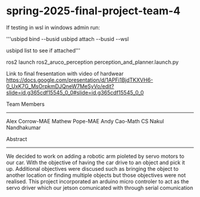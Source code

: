 # spring-2025-final-project-team-4

If testing in wsl in windows admin run:

 '''usbipd bind --busid <bus id>
 usbipd attach --busid <bus id> --wsl

 usbipd list to see if attached'''

ros2 launch ros2_aruco_perception perception_and_planner.launch.py

Link to final fresentation with video of hardwear
https://docs.google.com/presentation/d/1APFi1BjdTKXVH6-0_UxK7G_MsOrpkmDJQneW7MeSyVo/edit?slide=id.g365cdf15545_0_0#slide=id.g365cdf15545_0_0

Team Members
____________________________________

Alex Corrow-MAE
Mathew Pope-MAE
Andy Cao-Math CS
Nakul Nandhakumar

Abstract
______________

We decided to work on adding a robotic arm pioleted by servo motors to our car. With the objective of having the car drive to an object and pick it up. Additional objectives were discused such as bringing the object to another location or finding multiple objects but those objectives were not realised. This project incorporated an arduino micro controler to act as the servo driver which our jetson comunicated with through serial comunication

